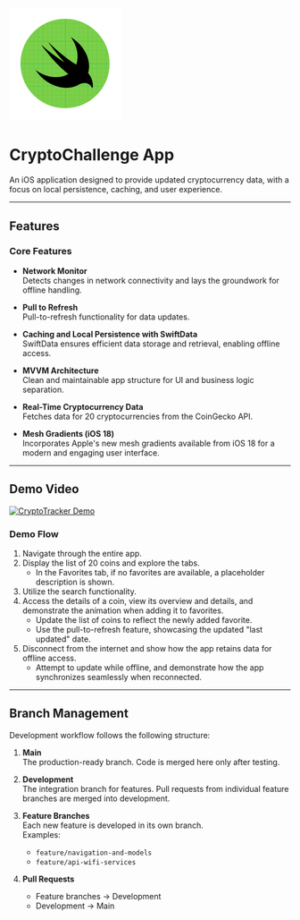 # ![CryptoChallenge Logo](CryptoChallengeLogo.png)
# CryptoChallenge App

An iOS application designed to provide updated cryptocurrency data, with a focus on local persistence, caching, and user experience.

---

## Features

### Core Features
- **Network Monitor**  
  Detects changes in network connectivity and lays the groundwork for offline handling.

- **Pull to Refresh**  
  Pull-to-refresh functionality for data updates.

- **Caching and Local Persistence with SwiftData**  
  SwiftData ensures efficient data storage and retrieval, enabling offline access.

- **MVVM Architecture**  
  Clean and maintainable app structure for UI and business logic separation.

- **Real-Time Cryptocurrency Data**  
  Fetches data for 20 cryptocurrencies from the CoinGecko API.

- **Mesh Gradients (iOS 18)**  
  Incorporates Apple's new mesh gradients available from iOS 18 for a modern and engaging user interface.

---

## Demo Video

[![CryptoTracker Demo](https://img.youtube.com/vi/O1FYuPTdoZM/0.jpg)](https://www.youtube.com/watch?v=O1FYuPTdoZM) 

### Demo Flow
1. Navigate through the entire app.
2. Display the list of 20 coins and explore the tabs.
   - In the Favorites tab, if no favorites are available, a placeholder description is shown.
3. Utilize the search functionality.
4. Access the details of a coin, view its overview and details, and demonstrate the animation when adding it to favorites.
   - Update the list of coins to reflect the newly added favorite.
   - Use the pull-to-refresh feature, showcasing the updated "last updated" date.
5. Disconnect from the internet and show how the app retains data for offline access.
   - Attempt to update while offline, and demonstrate how the app synchronizes seamlessly when reconnected.

---

## Branch Management

Development workflow follows the following structure:

1. **Main**  
   The production-ready branch. Code is merged here only after testing.

2. **Development**  
   The integration branch for features. Pull requests from individual feature branches are merged into development.

3. **Feature Branches**  
   Each new feature is developed in its own branch.  
   Examples:
   - `feature/navigation-and-models`
   - `feature/api-wifi-services`

4. **Pull Requests**  
   - Feature branches -> Development
   - Development -> Main
